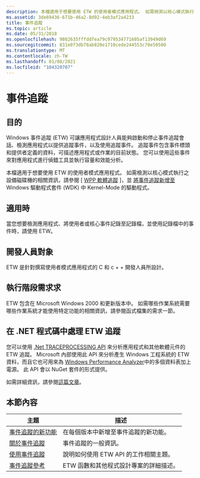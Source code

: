 ```yaml
---
description: 本檔適用于想要使用 ETW 的使用者模式應用程式。 如需檢測以核心模式執行之設備磁碟機的相關資訊，請參閱 [WPP 軟體追蹤]，並將事件追蹤新增至 Windows 驅動程式套件 (WDK) 中 Kernel-Mode 的驅動程式。
ms.assetid: 3de69436-671b-46a2-8d92-4eb3af2a4233
title: 事件追蹤
ms.topic: article
ms.date: 05/31/2018
ms.openlocfilehash: 9802635fffddfea79c979534771605af13949d69
ms.sourcegitcommit: 831e8f3db78ab820e1710cede244553c70e50500
ms.translationtype: MT
ms.contentlocale: zh-TW
ms.lasthandoff: 01/08/2021
ms.locfileid: "104320707"
---
```

# <a name="event-tracing"></a>事件追蹤

## <a name="purpose"></a>目的

Windows 事件追蹤 (ETW) 可讓應用程式設計人員能夠啟動和停止事件追蹤會話、檢測應用程式以提供追蹤事件，以及使用追蹤事件。 追蹤事件包含事件標頭和提供者定義的資料，可描述應用程式或作業的目前狀態。 您可以使用這些事件來對應用程式進行偵錯工具並執行容量和效能分析。

本檔適用于想要使用 ETW 的使用者模式應用程式。 如需檢測以核心模式執行之設備磁碟機的相關資訊，請參閱 [ [WPP 軟體追蹤](/windows-hardware/drivers/devtest/wpp-software-tracing) ]，並 [將事件追蹤新增至](/windows-hardware/drivers/devtest/event-tracing-for-windows--etw-) Windows 驅動程式套件 (WDK) 中 Kernel-Mode 的驅動程式。

## <a name="where-applicable"></a>適用時

當您想要檢測應用程式、將使用者或核心事件記錄至記錄檔，並使用記錄檔中的事件時，請使用 ETW。

## <a name="developer-audience"></a>開發人員對象

ETW 是針對撰寫使用者模式應用程式的 C 和 c + + 開發人員所設計。

## <a name="run-time-requirements"></a>執行階段需求求

ETW 包含在 Microsoft Windows 2000 和更新版本中。 如需哪些作業系統需要哪些作業系統才能使用特定功能的相關資訊，請參閱函式檔集的需求一節。

## <a name="process-etw-traces-in-net-code"></a>在 .NET 程式碼中處理 ETW 追蹤

您可以使用 [.Net TRACEPROCESSING API](https://www.nuget.org/packages/Microsoft.Windows.EventTracing.Processing.All) 來分析應用程式和其他軟體元件的 ETW 追蹤。 Microsoft 內部使用此 API 來分析產生 Windows 工程系統的 ETW 資料，而且它也可用來為 [Windows Performance Analyzer](/windows-hardware/test/wpt/windows-performance-analyzer)中的多個資料表加上電源。 此 API 會以 NuGet 套件的形式提供。

如需詳細資訊，請參閱[這篇文章](/windows/apps/trace-processing/overview)。

## <a name="in-this-section"></a>本節內容



| 主題                                                                     | 描述                                                                        |
|---------------------------------------------------------------------------|------------------------------------------------------------------------------------|
| [事件追蹤的新功能](what-s-new-in-event-tracing.md)<br/> | 在每個版本中新增至事件追蹤的新功能。<br/>          |
| [關於事件追蹤](about-event-tracing.md)<br/>                 | 事件追蹤的一般資訊。<br/>                                |
| [使用事件追蹤](using-event-tracing.md)<br/>                 | 說明如何使用 ETW API 的工作相關主題。<br/>               |
| [事件追蹤參考](event-tracing-reference.md)<br/>         | ETW 函數和其他程式設計專案的詳細描述。 <br/> |



 

 

 
